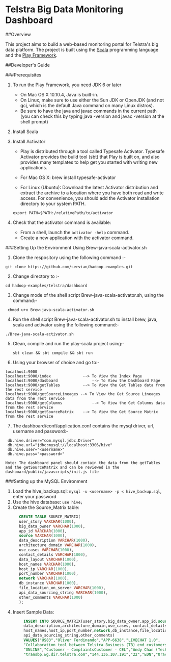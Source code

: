 # Telstra Big Data Monitoring Dashboard

##Overview

This project aims to build a web-based monitoring portal for Telstra's big data platform.
The project is built using the [Scala](http://scala-lang.org) programming language and the 
[Play Framework](https://www.playframework.com).

##Developer's Guide

###Prerequisites

1. To run the Play Framework, you need JDK 6 or later
    * On Mac OS X 10.10.4, Java is built-in. 
    * On Linux, make sure to use either the Sun JDK or OpenJDK (and not gcj, which is the default Java command on many Linux distros).
    * Be sure to have the java and javac commands in the current path (you can check this by typing java -version and javac -version at the shell prompt)

    
2. Install Scala
        
 

3. Install Activator

    * Play is distributed through a tool called Typesafe Activator. Typesafe Activator provides the build tool (sbt) that Play is built on, and also provides many templates to help get you started with writing new applications.

    * For Mac OS X:  brew install typesafe-activator
    * For Linux (Ubuntu): Download the latest Activator distribution and extract the archive 
to a location where you have both read and write access. 
For convenience, you should add the Activator installation directory to your system PATH.
    ```
    export PATH=$PATH:/relativePath/to/activator 
    ```

4. Check that the activator command is available:

    * From a shell, launch the `activator -help` command.
    * Create a new application with the activator command.



###Setting Up the Environment Using Brew-java-scala-activator.sh

1. Clone the respository using the following command :-
 ```
 git clone https://github.com/servian/hadoop-examples.git
  ```
2. Change directory to :- 
 ```
 cd hadoop-examples/telstra/dashboard
 ```

3. Change mode of the shell script Brew-java-scala-activator.sh, using the command:- 
  ``` 
   chmod u+x Brew-java-scala-activator.sh
   ```
4. Run the shell script Brew-java-scala-activator.sh to install brew, java, scala and activator using the following command:-
  ``` 
  ./Brew-java-scala-activator.sh
  ```  
5. Clean, compile and run the play-scala project using:-
	```
	sbt clean && sbt compile && sbt run
	```
	
6. Using your browser of choice and go to:-
  ```
  localhost:9000
  localhost:9000/index				--> To View the Index Page
  localhost:9000/dasboard				--> To View the Dashboard Page
  localhost:9000/getTables			--> To View the Get Tables data from the rest service
  localhost:9000/getSourceLineages --> To View the Get Source Lineages data from the rest service
  localhost:9000/getColumns 			--> To View the Get Columns data from the rest service
  localhost:9000/getSourceMatrix	--> To View the Get Source Matrix from the rest service
  ```	   

7. The dashboard/conf/application.conf contains the mysql driver, url, username and password:-
``` 
 db.hive.driver="com.mysql.jdbc.Driver"
 db.hive.url="jdbc:mysql://localhost:3306/hive"
 db.hive.user="<username>"
 db.hive.pass="<password>"
```
	Note: The dashboard panel should contain the data from the getTables and the getSourceMatrix and can be reviewed in the dashboard/public/javascripts/init.js file 
 
 
###Setting up the MySQL Environment 

1. Load the hive_backup.sql: `mysql -u <username> -p < hive_backup.sql`, enter your password
2. Use the hive database: `use hive;`
3. Create the Source_Matrix table:
  ```sql
		CREATE TABLE SOURCE_MATRIX(
		user_story VARCHAR(1000),
		big_data_owner VARCHAR(1000),
		app_id VARCHAR(1000),
		source VARCHAR(1000),
		data_description VARCHAR(1000),
		architecture_domain VARCHAR(1000),
		use_cases VARCHAR(1000), 
		contact_details VARCHAR(1000), 
		data_layout VARCHAR(1000),
		host_names VARCHAR(1000),
		host_ip VARCHAR(1000),
		port_number VARCHAR(1000),
		network VARCHAR(1000),
		db_instance VARCHAR(1000),
		file_location_on_server VARCHAR(1000), 
		api_data_sourcing_string VARCHAR(1000),
		other_comments VARCHAR(1000)
		);
  ```

4. Insert Sample Data:
		
```sql
		INSERT INTO SOURCE_MATRIX(user_story,big_data_owner,app_id,source,
		data_description,architecture_domain,use_cases, contact_details, data_layout,
		host_names,host_ip,port_number,network,db_instance,file_location_on_server, 
		api_data_sourcing_string,other_comments)
		VALUES("US83","Oliver Ferdinando","APP-6638","LIVECHAT 1.0",
		"Collaboration tool between Telstra Business (TB) end customers and TB CSRs to help customers with sales, service, and support, without calling in.",
		"ONLINE","Customer - ComplaintsCustomer - CEL","Andy Chan (Technical Contact)","Text based",
		"transbp.wg.dir.telstra.com","144.136.107.191","22","EDN","Oracle Table","hdfs://tdcdv2/data/tdc/dv1/ret/base/livechat/livechat_transscript","NA","User account to connect to UCSv1");
```

